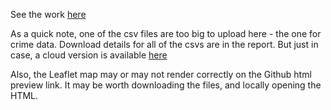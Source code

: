 See the work [here](https://htmlpreview.github.io/?https://github.com/AdK0101/jsc370-project/blob/main/JSC370-Midterm.html)

As a quick note, one of the csv files are too big to upload here - the one for crime data. Download details for all of the csvs are in the report. But just in case, a cloud version is available [here](https://drive.google.com/file/d/1SimnKJS0D80Q20TkvkREPDgCox96V4VN/view?usp=sharing)

Also, the Leaflet map may or may not render correctly on the Github html preview link. It may be worth downloading the files, and locally opening the HTML. 